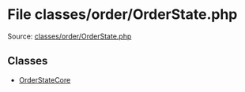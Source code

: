 File classes/order/OrderState.php
=========

Source: [classes/order/OrderState.php](https://github.com/PrestaShop/PrestaShop/blob/1.5.4.1/classes/order/OrderState.php)


Classes
-------

* [OrderStateCore](class.OrderStateCore.md)

